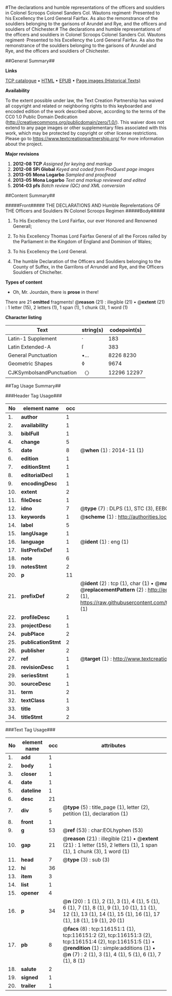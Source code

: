 #The declarations and humble representations of the officers and souldiers in Colonel Scroops Colonel Sanders Col. Wautons regiment· Presented to his Excellency the Lord General Fairfax. As also the remonstrance of the souldiers belonging to the garisons of Arundel and Rye, and the officers and souldiers of Chichester.#
The declarations and humble representations of the officers and souldiers in Colonel Scroops Colonel Sanders Col. Wautons regiment· Presented to his Excellency the Lord General Fairfax. As also the remonstrance of the souldiers belonging to the garisons of Arundel and Rye, and the officers and souldiers of Chichester.

##General Summary##

**Links**

[TCP catalogue](http://www.ota.ox.ac.uk/tcp/)  • 
[HTML](http://tei.it.ox.ac.uk/tcp/Texts-HTML/free/A82/A82268.html)  • 
[EPUB](http://tei.it.ox.ac.uk/tcp/Texts-EPUB/free/A82/A82268.epub) • 
[Page images (Historical Texts)](https://historicaltexts.jisc.ac.uk/eebo-99863933e)

**Availability**

To the extent possible under law, the Text Creation Partnership has waived all copyright and related or neighboring rights to this keyboarded and encoded edition of the work described above, according to the terms of the CC0 1.0 Public Domain Dedication (http://creativecommons.org/publicdomain/zero/1.0/). This waiver does not extend to any page images or other supplementary files associated with this work, which may be protected by copyright or other license restrictions. Please go to https://www.textcreationpartnership.org/ for more information about the project.

**Major revisions**

1. __2012-08__ __TCP__ *Assigned for keying and markup*
1. __2012-08__ __SPi Global__ *Keyed and coded from ProQuest page images*
1. __2013-05__ __Mona Logarbo__ *Sampled and proofread*
1. __2013-05__ __Mona Logarbo__ *Text and markup reviewed and edited*
1. __2014-03__ __pfs__ *Batch review (QC) and XML conversion*

##Content Summary##

#####Front#####
THE DECLARATIONS AND Humble Repreſentations OF THE Officers and Souldiers IN
Colonel Scroops Regimen
#####Body#####

1. To His Excellency the Lord Fairfax, our ever Honored and Renowned Generall;

1. To his Excellency Thomas Lord Fairfax General of all the Forces raiſed by the Parliament in the Kingdom of England and Dominion of Wales;

1. To his Excellency the Lord General.

1. The humble Declaration of the Officers and Souldiers belonging to the County of Suffex, in the Garriſons of Arrundel and Rye, and the Officers Souldiers of Chicheſter.

**Types of content**

  * Oh, Mr. Jourdain, there is **prose** in there!

There are 21 **omitted** fragments! 
 @__reason__ (21) : illegible (21)  •  @__extent__ (21) : 1 letter (15), 2 letters (1), 1 span (1), 1 chunk (3), 1 word (1)

**Character listing**


|Text|string(s)|codepoint(s)|
|---|---|---|
|Latin-1 Supplement|·|183|
|Latin Extended-A|ſ|383|
|General Punctuation|•…|8226 8230|
|Geometric Shapes|◊|9674|
|CJKSymbolsandPunctuation|〈〉|12296 12297|

##Tag Usage Summary##

###Header Tag Usage###

|No|element name|occ|attributes|
|---|---|---|---|
|1.|__author__|1||
|2.|__availability__|1||
|3.|__biblFull__|1||
|4.|__change__|5||
|5.|__date__|8| @__when__ (1) : 2014-11 (1)|
|6.|__edition__|1||
|7.|__editionStmt__|1||
|8.|__editorialDecl__|1||
|9.|__encodingDesc__|1||
|10.|__extent__|2||
|11.|__fileDesc__|1||
|12.|__idno__|7| @__type__ (7) : DLPS (1), STC (3), EEBO-CITATION (1), PROQUEST (1), VID (1)|
|13.|__keywords__|1| @__scheme__ (1) : http://authorities.loc.gov/ (1)|
|14.|__label__|5||
|15.|__langUsage__|1||
|16.|__language__|1| @__ident__ (1) : eng (1)|
|17.|__listPrefixDef__|1||
|18.|__note__|6||
|19.|__notesStmt__|2||
|20.|__p__|11||
|21.|__prefixDef__|2| @__ident__ (2) : tcp (1), char (1)  •  @__matchPattern__ (2) : ([0-9\-]+):([0-9IVX]+) (1), (.+) (1)  •  @__replacementPattern__ (2) : http://eebo.chadwyck.com/downloadtiff?vid=$1&page=$2 (1), https://raw.githubusercontent.com/textcreationpartnership/Texts/master/tcpchars.xml#$1 (1)|
|22.|__profileDesc__|1||
|23.|__projectDesc__|1||
|24.|__pubPlace__|2||
|25.|__publicationStmt__|2||
|26.|__publisher__|2||
|27.|__ref__|1| @__target__ (1) : http://www.textcreationpartnership.org/docs/. (1)|
|28.|__revisionDesc__|1||
|29.|__seriesStmt__|1||
|30.|__sourceDesc__|1||
|31.|__term__|2||
|32.|__textClass__|1||
|33.|__title__|3||
|34.|__titleStmt__|2||


###Text Tag Usage###

|No|element name|occ|attributes|
|---|---|---|---|
|1.|__add__|1||
|2.|__body__|1||
|3.|__closer__|1||
|4.|__date__|1||
|5.|__dateline__|1||
|6.|__desc__|21||
|7.|__div__|5| @__type__ (5) : title_page (1), letter (2), petition (1), declaration (1)|
|8.|__front__|1||
|9.|__g__|53| @__ref__ (53) : char:EOLhyphen (53)|
|10.|__gap__|21| @__reason__ (21) : illegible (21)  •  @__extent__ (21) : 1 letter (15), 2 letters (1), 1 span (1), 1 chunk (3), 1 word (1)|
|11.|__head__|7| @__type__ (3) : sub (3)|
|12.|__hi__|36||
|13.|__item__|3||
|14.|__list__|1||
|15.|__opener__|4||
|16.|__p__|34| @__n__ (20) : 1 (1), 2 (1), 3 (1), 4 (1), 5 (1), 6 (1), 7 (1), 8 (1), 9 (1), 10 (1), 11 (1), 12 (1), 13 (1), 14 (1), 15 (1), 16 (1), 17 (1), 18 (1), 19 (1), 20 (1)|
|17.|__pb__|8| @__facs__ (8) : tcp:116151:1 (1), tcp:116151:2 (2), tcp:116151:3 (2), tcp:116151:4 (2), tcp:116151:5 (1)  •  @__rendition__ (1) : simple:additions (1)  •  @__n__ (7) : 2 (1), 3 (1), 4 (1), 5 (1), 6 (1), 7 (1), 8 (1)|
|18.|__salute__|2||
|19.|__signed__|1||
|20.|__trailer__|1||
